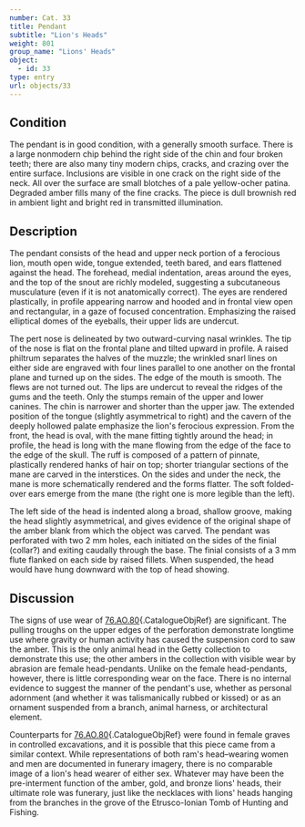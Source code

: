 ```yaml
---
number: Cat. 33
title: Pendant
subtitle: "Lion's Heads"
weight: 801
group_name: "Lions' Heads"
object:
  - id: 33
type: entry
url: objects/33
---
```


## Condition

The pendant is in good condition, with a generally smooth surface. There is a large nonmodern chip behind the right side of the chin and four broken teeth; there are also many tiny modern chips, cracks, and crazing over the entire surface. Inclusions are visible in one crack on the right side of the neck. All over the surface are small blotches of a pale yellow-ocher patina. Degraded amber fills many of the fine cracks. The piece is dull brownish red in ambient light and bright red in transmitted illumination.

## Description

The pendant consists of the head and upper neck portion of a ferocious lion, mouth open wide, tongue extended, teeth bared, and ears flattened against the head. The forehead, medial indentation, areas around the eyes, and the top of the snout are richly modeled, suggesting a subcutaneous musculature (even if it is not anatomically correct). The eyes are rendered plastically, in profile appearing narrow and hooded and in frontal view open and rectangular, in a gaze of focused concentration. Emphasizing the raised elliptical domes of the eyeballs, their upper lids are undercut.

The pert nose is delineated by two outward-curving nasal wrinkles. The tip of the nose is flat on the frontal plane and tilted upward in profile. A raised philtrum separates the halves of the muzzle; the wrinkled snarl lines on either side are engraved with four lines parallel to one another on the frontal plane and turned up on the sides. The edge of the mouth is smooth. The flews are not turned out. The lips are undercut to reveal the ridges of the gums and the teeth. Only the stumps remain of the upper and lower canines. The chin is narrower and shorter than the upper jaw. The extended position of the tongue (slightly asymmetrical to right) and the cavern of the deeply hollowed palate emphasize the lion's ferocious expression. From the front, the head is oval, with the mane fitting tightly around the head; in profile, the head is long with the mane flowing from the edge of the face to the edge of the skull. The ruff is composed of a pattern of pinnate, plastically rendered hanks of hair on top; shorter triangular sections of the mane are carved in the interstices. On the sides and under the neck, the mane is more schematically rendered and the forms flatter. The soft folded-over ears emerge from the mane (the right one is more legible than the left).

The left side of the head is indented along a broad, shallow groove, making the head slightly asymmetrical, and gives evidence of the original shape of the amber blank from which the object was carved. The pendant was perforated with two 2 mm holes, each initiated on the sides of the finial (collar?) and exiting caudally through the base. The finial consists of a 3 mm flute flanked on each side by raised fillets. When suspended, the head would have hung downward with the top of head showing.

## Discussion

The signs of use wear of [76.AO.80](#cat-76.AO.80){.CatalogueObjRef} are significant. The pulling troughs on the upper edges of the perforation demonstrate longtime use where gravity or human activity has caused the suspension cord to saw the amber. This is the only animal head in the Getty collection to demonstrate this use; the other ambers in the collection with visible wear by abrasion are female head-pendants. Unlike on the female head-pendants, however, there is little corresponding wear on the face. There is no internal evidence to suggest the manner of the pendant's use, whether as personal adornment (and whether it was talismanically rubbed or kissed) or as an ornament suspended from a branch, animal harness, or architectural element.

Counterparts for [76.AO.80](#cat-76.AO.80){.CatalogueObjRef} were found in female graves in controlled excavations, and it is possible that this piece came from a similar context. While representations of both ram's head–wearing women and men are documented in funerary imagery, there is no comparable image of a lion's head wearer of either sex. Whatever may have been the pre-interment function of the amber, gold, and bronze lions' heads, their ultimate role was funerary, just like the necklaces with lions' heads hanging from the branches in the grove of the Etrusco-Ionian Tomb of Hunting and Fishing.
